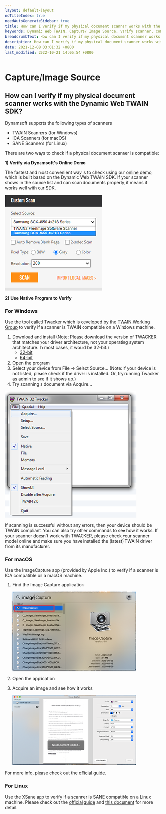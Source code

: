 ```yaml
---
layout: default-layout
noTitleIndex: true
needAutoGenerateSidebar: true
title: How can I verify if my physical document scanner works with the Dynamic Web TWAIN SDK?
keywords: Dynamic Web TWAIN, Capture/ Image Source, verify scanner, compatible
breadcrumbText: How can I verify if my physical document scanner works with the Dynamic Web TWAIN SDK?
description: How can I verify if my physical document scanner works with the Dynamic Web TWAIN SDK?
date: 2021-12-08 03:01:32 +0800
last_modified: 2022-10-21 14:05:54 +0800
---
```


# Capture/Image Source

## How can I verify if my physical document scanner works with the Dynamic Web TWAIN SDK?

Dynamsoft supports the following types of scanners

- TWAIN Scanners (for Windows)
- ICA Scanners (for macOS)
- SANE Scanners (for Linux)

There are two ways to check if a physical document scanner is compatible:

<strong>1) Verify via Dynamsoft's Online Demo</strong>

The fastest and most convenient way is to check using our <a href="https://demo.dynamsoft.com/web-twain/" target="_blank">online demo</a>, which is built based on the Dynamic Web TWAIN SDK. If your scanner shows in the source list and can scan documents properly, it means it works well with our SDK.

![source check using demo](/assets/imgs/source-check-using-demo.png)

<strong>2) Use Native Program to Verify</strong>

### For Windows

Use the tool called Twacker which is developed by the <a href="https://www.twain.org/" target="_blank">TWAIN Working Group</a> to verify if a scanner is TWAIN compatible on a Windows machine.

1. Download and install
   (Note: Please download the version of TWACKER that matches your driver architecture, not your operating system architecture. In most cases, it would be 32-bit.)
   - <a href="https://download.dynamsoft.com/tool/Twack_32.msi" target="_blank">32-bit</a>
   - <a href="https://download.dynamsoft.com/tool/Twack_64.msi" target="_blank">64-bit</a>
2. Open the program
3. Select your device from File -> Select Source...
   (Note: If your device is not listed, please check if the driver is installed. Or, try running Twacker as admin to see if it shows up.)
4. Try scanning a document via Acquire...

![source check using Twacker](/assets/imgs/source-check-using-twacker.png)

If scanning is successful without any errors, then your device should be TWAIN compliant. You can also try other commands to see how it works. If your scanner doesn't work with TWACKER, please check your scanner model online and make sure you have installed the (latest) TWAIN driver from its manufacturer.

### For macOS

Use the ImageCapture app (provided by Apple Inc.) to verify if a scanner is ICA compatible on a macOS machine.

1. Find the Image Capture application

   ![source check using mac](/assets/imgs/source-check-using-mac.png)

2. Open the application
3. Acquire an image and see how it works

   ![source check using mac 2](/assets/imgs/source-check-using-mac-2.png)

For more info, please check out the <a href="https://support.apple.com/en-ca/guide/image-capture/imgcp1004/mac" target="_blank">official guide</a>.

### For Linux

Use the XSane app to verify if a scanner is SANE compatible on a Linux machine.
Please check out the <a href="http://www.fifi.org/doc/xsane/html/sane-xsane-doc.html" target="_blank">official guide</a> and <a href="/assets/docs/Scanning_with_XSane.pdf" target="_blank">this document</a> for more detail.
